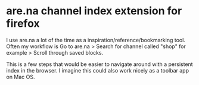 # are.na channel index extension for firefox

I use are.na a lot of the time as a inspiration/reference/bookmarking tool. Often my workflow is Go to are.na > Search for channel called "shop" for example > Scroll through saved blocks.

This is a few steps that would be easier to navigate around with a persistent index in the browser. I imagine this could also work nicely as a toolbar app on Mac OS.
